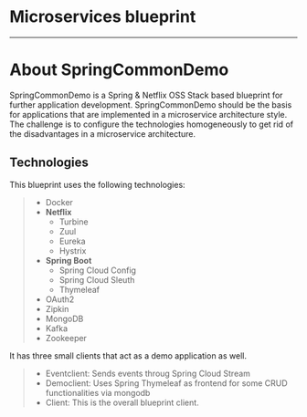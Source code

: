 Microservices blueprint
===================

---


# About SpringCommonDemo
SpringCommonDemo is a Spring &amp; Netflix OSS Stack based blueprint for further application development. SpringCommonDemo should be the basis for applications that are implemented in a microservice architecture style. The challenge is to configure the technologies homogeneously to get rid of the disadvantages in a microservice architecture.

Technologies
-------------
This blueprint uses the following technologies:

> - Docker
> - **Netflix**
>	- Turbine
>	- Zuul
>	- Eureka
>	- Hystrix
> - **Spring Boot**
>	- Spring Cloud Config
>	- Spring Cloud Sleuth
>	- Thymeleaf
> - OAuth2
> - Zipkin
> - MongoDB
> - Kafka
> - Zookeeper

	

It has three small clients that act as a demo application as well.

> - Eventclient: Sends events throug Spring Cloud Stream
> - Democlient: Uses Spring Thymeleaf as frontend for some CRUD functionalities via mongodb
> - Client: This is the overall blueprint client.